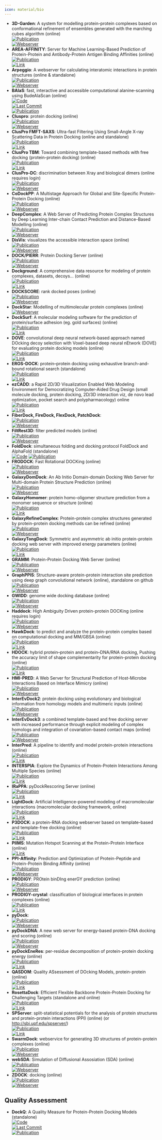```yaml
---
icon: material/bio
---
```


- **3D-Garden**: A system for modelling protein-protein complexes based on conformational refinement of ensembles generated with the marching cubes algorithm (online)  
	[![Publication](https://img.shields.io/badge/Publication-Citations:53-blue?style=for-the-badge&logo=bookstack)](https://doi.org/10.1093/bioinformatics/btn093)  
	[![Webserver](https://img.shields.io/badge/Webserver-online-brightgreen?style=for-the-badge&logo=cachet&logoColor=65FF8F)](http://www.sbg.bio.ic.ac.uk/~3dgarden/)  
- **AREA-AFFINITY**: Server for Machine Learning-Based Prediction of Protein-Protein and Antibody-Protein Antigen Binding Affinities (online)  
	[![Publication](https://img.shields.io/badge/Publication-Citations:8-blue?style=for-the-badge&logo=bookstack)](https://doi.org/10.1021/acs.jcim.2c01499)  
	[![Link](https://img.shields.io/badge/Link-offline-red?style=for-the-badge&logo=xamarin&logoColor=red)](https://affinity.cuhk.edu.cn/)  
- **Arpeggio**: A webserver for calculating interatomic interactions in protein structures (online & standalone)  
	[![Publication](https://img.shields.io/badge/Publication-Citations:355-blue?style=for-the-badge&logo=bookstack)](https://doi.org/10.1016/j.jmb.2016.12.004)  
	[![Webserver](https://img.shields.io/badge/Webserver-online-brightgreen?style=for-the-badge&logo=cachet&logoColor=65FF8F)](http://biosig.unimelb.edu.au/arpeggioweb/)  
- **BAlaS**: fast, interactive and accessible computational alanine-scanning using BudeAlaScan (online)  
	[![Code](https://img.shields.io/github/stars/wells-wood-research/balas?style=for-the-badge&logo=github)](https://github.com/wells-wood-research/balas)  
	[![Last Commit](https://img.shields.io/github/last-commit/wells-wood-research/balas?style=for-the-badge&logo=github)](https://github.com/wells-wood-research/balas)  
	[![Publication](https://img.shields.io/badge/Publication-Citations:44-blue?style=for-the-badge&logo=bookstack)](https://doi.org/10.1093/bioinformatics/btaa026)  
- **Cluspro**: protein docking (online)  
	[![Publication](https://img.shields.io/badge/Publication-Citations:2077-blue?style=for-the-badge&logo=bookstack)](https://doi.org/10.1038%2Fnprot.2016.169)  
	[![Webserver](https://img.shields.io/badge/Webserver-online-brightgreen?style=for-the-badge&logo=cachet&logoColor=65FF8F)](https://cluspro.bu.edu/login.php)  
- **ClusPro FMFT-SAXS**: Ultra-fast Filtering Using Small-Angle X-ray Scattering Data in Protein Docking (online and standalone)  
	[![Publication](https://img.shields.io/badge/Publication-Citations:2077-blue?style=for-the-badge&logo=bookstack)](https://doi.org/10.1038%2Fnprot.2016.169)  
	[![Link](https://img.shields.io/badge/Link-offline-red?style=for-the-badge&logo=xamarin&logoColor=red)](https://beta.cluspro.org/)  
- **ClusPro TBM**: Toward combining template-based methods with free docking (protein-protein docking) (online)  
	[![Publication](https://img.shields.io/badge/Publication-Citations:2077-blue?style=for-the-badge&logo=bookstack)](https://doi.org/10.1038%2Fnprot.2016.169)  
	[![Link](https://img.shields.io/badge/Link-offline-red?style=for-the-badge&logo=xamarin&logoColor=red)](https://tbm.cluspro.org/)  
- **ClusPro-DC**: discrimination between Xray and biological dimers (online requires login)  
	[![Publication](https://img.shields.io/badge/Publication-Citations:2077-blue?style=for-the-badge&logo=bookstack)](https://doi.org/10.1038%2Fnprot.2016.169)  
	[![Webserver](https://img.shields.io/badge/Webserver-online-brightgreen?style=for-the-badge&logo=cachet&logoColor=65FF8F)](https://cluspro.bu.edu/)  
- **CoDockPP**: A Multistage Approach for Global and Site-Specific Protein-Protein Docking (online)  
	[![Publication](https://img.shields.io/badge/Publication-Citations:31-blue?style=for-the-badge&logo=bookstack)](https://doi.org/10.1021/acs.jcim.9b00445)  
	[![Webserver](https://img.shields.io/badge/Webserver-online-brightgreen?style=for-the-badge&logo=cachet&logoColor=65FF8F)](http://codockpp.schanglab.org.cn/)  
- **DeepComplex**: A Web Server of Predicting Protein Complex Structures by Deep Learning Inter-chain Contact Prediction and Distance-Based Modelling (online)  
	[![Publication](https://img.shields.io/badge/Publication-Citations:15-blue?style=for-the-badge&logo=bookstack)](https://doi.org/10.3389/fmolb.2021.716973)  
	[![Webserver](https://img.shields.io/badge/Webserver-online-brightgreen?style=for-the-badge&logo=cachet&logoColor=65FF8F)](http://tulip.rnet.missouri.edu/deepcomplex/web_index.html)  
- **DisVis**: visualizes the accessible interaction space (online)  
	[![Publication](https://img.shields.io/badge/Publication-Citations:64-blue?style=for-the-badge&logo=bookstack)](https://doi.org/10.1093/bioinformatics/btv333)  
	[![Webserver](https://img.shields.io/badge/Webserver-offline-red?style=for-the-badge&logo=xamarin&logoColor=red)](http://milou.science.uu.nl/cgi/services/DISVIS/disvis/)  
- **DOCK/PIERR**: Protein Docking Server (online)  
	[![Publication](https://img.shields.io/badge/Publication-Citations:26-blue?style=for-the-badge&logo=bookstack)](https://doi.org/10.1007/978-1-4939-0366-5_14)  
	[![Webserver](https://img.shields.io/badge/Webserver-offline-red?style=for-the-badge&logo=xamarin&logoColor=red)](http://clsb.ices.utexas.edu/web/dock.html)  
- **Dockground**: A comprehensive data resource for modeling of protein complexes, datasets, decoys... (online)  
	[![Publication](https://img.shields.io/badge/Publication-Citations:9-blue?style=for-the-badge&logo=bookstack)](https://doi.org/10.1002/pro.4481)  
	[![Link](https://img.shields.io/badge/Link-online-brightgreen?style=for-the-badge&logo=cachet&logoColor=65FF8F)](http://dockground.compbio.ku.edu/)  
- **DOCKSCORE**: rank docked poses (online)  
	[![Publication](https://img.shields.io/badge/Publication-Citations:N/A-blue?style=for-the-badge&logo=bookstack)](http://www.biomedcentral.com/1471-2105/16/127)  
	[![Webserver](https://img.shields.io/badge/Webserver-online-brightgreen?style=for-the-badge&logo=cachet&logoColor=65FF8F)](http://caps.ncbs.res.in/dockscore/)  
- **DockStar**: Modelling of multimolecular protein complexes (online)  
	[![Webserver](https://img.shields.io/badge/Webserver-online-brightgreen?style=for-the-badge&logo=cachet&logoColor=65FF8F)](http://bioinfo3d.cs.tau.ac.il/DockStar/)  
- **DockSurf**: A molecular modeling software for the prediction of protein/surface adhesion (eg. gold surfaces) (online)  
	[![Publication](https://img.shields.io/badge/Publication-Citations:0-blue?style=for-the-badge&logo=bookstack)](https://doi.org/10.1021/acs.jcim.3c00569)  
	[![Link](https://img.shields.io/badge/Link-online-brightgreen?style=for-the-badge&logo=cachet&logoColor=65FF8F)](https://bioserv.rpbs.univ-paris-diderot.fr/services/DockSurf/)  
- **DOVE**: convolutional deep neural network-based approach named DOcking decoy selection with Voxel-based deep neural nEtwork (DOVE) for evaluating protein docking models (online)  
	[![Publication](https://img.shields.io/badge/Publication-Citations:86-blue?style=for-the-badge&logo=bookstack)](https://doi.org/10.1093/bioinformatics/btz870)  
	[![Link](https://img.shields.io/badge/Link-online-brightgreen?style=for-the-badge&logo=cachet&logoColor=65FF8F)](http://kiharalab.org/dove/)  
- **EROS-DOCK**: protein–protein docking using exhaustive branch-and-bound rotational search (standalone)  
	[![Publication](https://img.shields.io/badge/Publication-Citations:9-blue?style=for-the-badge&logo=bookstack)](doi:10.1093/bioinformatics/btz434)  
	[![Link](https://img.shields.io/badge/Link-online-brightgreen?style=for-the-badge&logo=cachet&logoColor=65FF8F)](http://erosdock.loria.fr/)  
- **ezCADD**: a Rapid 2D/3D Visualization Enabled Web Modeling Environment for Democratizing Computer-Aided Drug Design (small molecule docking, protein docking, 2D/3D interaction viz, de novo lead optimization, pocket search and polypharmacology) online  
	[![Publication](https://img.shields.io/badge/Publication-Citations:49-blue?style=for-the-badge&logo=bookstack)](https://doi.org/10.1021/acs.jcim.8b00633)  
	[![Link](https://img.shields.io/badge/Link-online-brightgreen?style=for-the-badge&logo=cachet&logoColor=65FF8F)](http://www.dxulab.org/software)  
- **FiberDock, FireDock, FlexDock, PatchDock**:   
	[![Publication](https://img.shields.io/badge/Publication-Citations:86-blue?style=for-the-badge&logo=bookstack)](https://doi.org/10.1093/nar/gkq373)  
	[![Webserver](https://img.shields.io/badge/Webserver-offline-red?style=for-the-badge&logo=xamarin&logoColor=red)](http://bioinfo3d.cs.tau.ac.il/wk/index.php/Servers_%26_Software)  
- **FiltRest3D**: filter predicted models (online)  
	[![Publication](https://img.shields.io/badge/Publication-Citations:43-blue?style=for-the-badge&logo=bookstack)](doi:10.1371/journal.pcbi.1008309)  
	[![Webserver](https://img.shields.io/badge/Webserver-online-brightgreen?style=for-the-badge&logo=cachet&logoColor=65FF8F)](http://filtrest3d.genesilico.pl/filtrest3d/help.html)  
- **FoldDock**: simultaneous folding and docking protocol FoldDock and AlphaFold (standalone)  
	[![Code](https://img.shields.io/badge/Code)](https://gitlab.com/ElofssonLab/FoldDock/)
	[![Publication](https://img.shields.io/badge/Publication-Citations:450-blue?style=for-the-badge&logo=bookstack)](http://dx.doi.org/10.1038/s41467-022-28865-w)  
- **FRODOCK**: Fast Rotational DOCKing (online)  
	[![Publication](https://img.shields.io/badge/Publication-Citations:124-blue?style=for-the-badge&logo=bookstack)](https://doi.org/10.1093/bioinformatics/btw141)  
	[![Webserver](https://img.shields.io/badge/Webserver-offline-red?style=for-the-badge&logo=xamarin&logoColor=red)](http://frodock.chaconlab.org/)  
- **GalaxyDomDock**: An Ab Initio Domain-domain Docking Web Server for Multi-domain Protein Structure Prediction (online)  
	[![Publication](https://img.shields.io/badge/Publication-Citations:6-blue?style=for-the-badge&logo=bookstack)](https://doi.org/10.1016/j.jmb.2022.167508)  
	[![Webserver](https://img.shields.io/badge/Webserver-online-brightgreen?style=for-the-badge&logo=cachet&logoColor=65FF8F)](http://galaxy.seoklab.org/domdock)  
- **GalaxyHomomer**: protein homo-oligomer structure prediction from a monomer sequence or structure (online)  
	[![Publication](https://img.shields.io/badge/Publication-Citations:107-blue?style=for-the-badge&logo=bookstack)](https://doi.org/10.1093/nar/gkx246)  
	[![Link](https://img.shields.io/badge/Link-online-brightgreen?style=for-the-badge&logo=cachet&logoColor=65FF8F)](http://galaxy.seoklab.org/cgi-bin/submit.cgi?type=HOMOMER)  
- **GalaxyRefineComplex**: Protein-protein complex structures generated by protein-protein docking methods can be refined (online)  
	[![Publication](https://img.shields.io/badge/Publication-Citations:100-blue?style=for-the-badge&logo=bookstack)](https://doi.org/10.1038%2Fsrep32153)  
	[![Webserver](https://img.shields.io/badge/Webserver-online-brightgreen?style=for-the-badge&logo=cachet&logoColor=65FF8F)](http://galaxy.seoklab.org/cgi-bin/submit.cgi?type=COMPLEX)  
- **GalaxyTongDock**: Symmetric and asymmetric ab initio protein-protein docking web server with improved energy parameters (online)  
	[![Publication](https://img.shields.io/badge/Publication-Citations:633-blue?style=for-the-badge&logo=bookstack)](https://doi.org/10.1093/nar/gks493)  
	[![Link](https://img.shields.io/badge/Link-online-brightgreen?style=for-the-badge&logo=cachet&logoColor=65FF8F)](http://galaxy.seoklab.org/tongdock)  
- **GRAMM**: Protein-Protein Docking Web Server (online)  
	[![Publication](https://img.shields.io/badge/Publication-Citations:10-blue?style=for-the-badge&logo=bookstack)](https://doi.org/10.1007/978-1-0716-3441-7_5)  
	[![Webserver](https://img.shields.io/badge/Webserver-online-brightgreen?style=for-the-badge&logo=cachet&logoColor=65FF8F)](http://gramm.compbio.ku.edu/)  
- **GraphPPIS**: Structure-aware protein-protein interaction site prediction using deep graph convolutional network (online), standalone on github  
	[![Publication](https://img.shields.io/badge/Publication-Citations:82-blue?style=for-the-badge&logo=bookstack)](https://doi.org/10.1093/bioinformatics/btab643)  
	[![Webserver](https://img.shields.io/badge/Webserver-online-brightgreen?style=for-the-badge&logo=cachet&logoColor=65FF8F)](https://biomed.nscc-gz.cn/apps/GraphPPIS)  
- **GWIDD**: genome wide docking database (online)  
	[![Publication](https://img.shields.io/badge/Publication-Citations:14-blue?style=for-the-badge&logo=bookstack)](https://doi.org/10.1186/1479-7364-6-7)  
	[![Webserver](https://img.shields.io/badge/Webserver-online-brightgreen?style=for-the-badge&logo=cachet&logoColor=65FF8F)](http://gwidd.compbio.ku.edu/)  
- **Haddock**: High Ambiguity Driven protein-protein DOCKing (online requires login)  
	[![Publication](https://img.shields.io/badge/Publication-Citations:12-blue?style=for-the-badge&logo=bookstack)](https://doi.org/10.21769%2FBioProtoc.3793)  
	[![Webserver](https://img.shields.io/badge/Webserver-offline-red?style=for-the-badge&logo=xamarin&logoColor=red)](http://haddock.chem.uu.nl/)  
- **HawkDock**: to predict and analyze the protein-protein complex based on computational docking and MM/GBSA (online)  
	[![Publication](https://img.shields.io/badge/Publication-Citations:367-blue?style=for-the-badge&logo=bookstack)](https://doi.org/10.1093/nar/gkz397)  
	[![Link](https://img.shields.io/badge/Link-online-brightgreen?style=for-the-badge&logo=cachet&logoColor=65FF8F)](http://cadd.zju.edu.cn/hawkdock/)  
- **HDOCK**: hybrid protein–protein and protein–DNA/RNA docking, Pushing the accuracy limit of shape complementarity for protein-protein docking (online)  
	[![Publication](https://img.shields.io/badge/Publication-Citations:747-blue?style=for-the-badge&logo=bookstack)](https://doi.org/10.1093%2Fnar%2Fgkx407)  
	[![Link](https://img.shields.io/badge/Link-online-brightgreen?style=for-the-badge&logo=cachet&logoColor=65FF8F)](http://hdock.phys.hust.edu.cn/)  
- **HMI-PRED**: A Web Server for Structural Prediction of Host-Microbe Interactions Based on Interface Mimicry (online)  
	[![Publication](https://img.shields.io/badge/Publication-Citations:1-blue?style=for-the-badge&logo=bookstack)](https://doi.org/10.1093/bioinformatics/btac633)  
	[![Webserver](https://img.shields.io/badge/Webserver-offline-red?style=for-the-badge&logo=xamarin&logoColor=red)](https://interactome.ku.edu.tr/hmi/)  
- **InterEvDock2**: protein docking using evolutionary and biological information from homology models and multimeric inputs (online)  
	[![Publication](https://img.shields.io/badge/Publication-Citations:47-blue?style=for-the-badge&logo=bookstack)](https://doi.org/10.1093%2Fnar%2Fgky377)  
	[![Webserver](https://img.shields.io/badge/Webserver-online-brightgreen?style=for-the-badge&logo=cachet&logoColor=65FF8F)](http://bioserv.rpbs.univ-paris-diderot.fr/services/InterEvDock2/)  
- **InterEvDock3**: a combined template-based and free docking server with increased performance through explicit modeling of complex homologs and integration of covariation-based contact maps (online)  
	[![Publication](https://img.shields.io/badge/Publication-Citations:20-blue?style=for-the-badge&logo=bookstack)](https://doi.org/10.1093%2Fnar%2Fgkab358)  
	[![Webserver](https://img.shields.io/badge/Webserver-online-brightgreen?style=for-the-badge&logo=cachet&logoColor=65FF8F)](http://bioserv.rpbs.univ-paris-diderot.fr/services/InterEvDock3/)  
- **InterPred**: A pipeline to identify and model protein-protein interactions (online)  
	[![Publication](https://img.shields.io/badge/Publication-Citations:33-blue?style=for-the-badge&logo=bookstack)](https://doi.org/10.1002/prot.25280)  
	[![Link](https://img.shields.io/badge/Link-online-brightgreen?style=for-the-badge&logo=cachet&logoColor=65FF8F)](http://wallnerlab.org/InterPred)  
- **INTERSPIA**: Explore the Dynamics of Protein-Protein Interactions Among Multiple Species (online)  
	[![Publication](https://img.shields.io/badge/Publication-Citations:9-blue?style=for-the-badge&logo=bookstack)](https://doi.org/10.1093/nar/gky378)  
	[![Link](https://img.shields.io/badge/Link-online-brightgreen?style=for-the-badge&logo=cachet&logoColor=65FF8F)](http://bioinfo.konkuk.ac.kr/INTERSPIA/)  
- **IRaPPA**: pyDockRescoring Server (online)  
	[![Publication](https://img.shields.io/badge/Publication-Citations:37-blue?style=for-the-badge&logo=bookstack)](https://doi.org/10.1093/bioinformatics/btx068)  
	[![Link](https://img.shields.io/badge/Link-online-brightgreen?style=for-the-badge&logo=cachet&logoColor=65FF8F)](https://life.bsc.es/pid/pydockrescoring/)  
- **LightDock**: Artificial Intelligence-powered modeling of macromolecular interactions (macromolecular docking framework, online)  
	[![Publication](https://img.shields.io/badge/Publication-Citations:82-blue?style=for-the-badge&logo=bookstack)](https://doi.org/10.1093/bioinformatics/btx555)  
	[![Link](https://img.shields.io/badge/Link-online-brightgreen?style=for-the-badge&logo=cachet&logoColor=65FF8F)](https://server.lightdock.org/)  
- **P3DOCK**: a protein-RNA docking webserver based on template-based and template-free docking (online)  
	[![Publication](https://img.shields.io/badge/Publication-Citations:18-blue?style=for-the-badge&logo=bookstack)](https://doi.org/10.1093/bioinformatics/btz478)  
	[![Link](https://img.shields.io/badge/Link-online-brightgreen?style=for-the-badge&logo=cachet&logoColor=65FF8F)](http://www.rnabinding.com/P3DOCK/P3DOCK.html)  
- **PIIMS**: Mutation Hotspot Scanning at the Protein-Protein Interface (online)  
	[![Link](https://img.shields.io/badge/Link-offline-red?style=for-the-badge&logo=xamarin&logoColor=red)](http://chemyang.ccnu.edu.cn/ccb/server/PIIMS/index.php)  
- **PPI-Affinity**: Prediction and Optimization of Protein-Peptide and Protein-Protein Binding Affinity (online)  
	[![Publication](https://img.shields.io/badge/Publication-Citations:37-blue?style=for-the-badge&logo=bookstack)](https://doi.org/10.1021/acs.jproteome.2c00020)  
	[![Webserver](https://img.shields.io/badge/Webserver-offline-red?style=for-the-badge&logo=xamarin&logoColor=red)](https://protdcal.zmb.uni-due.de/PPIAffinity)  
- **PRODIGY**: PROtein binDIng enerGY prediction (online)  
	[![Publication](https://img.shields.io/badge/Publication-Citations:800-blue?style=for-the-badge&logo=bookstack)](https://doi.org/10.1093/bioinformatics/btw514)  
	[![Webserver](https://img.shields.io/badge/Webserver-online-brightgreen?style=for-the-badge&logo=cachet&logoColor=65FF8F)](https://wenmr.science.uu.nl/prodigy/)  
- **PRODIGY-crystal**: classification of biological interfaces in protein complexes (online)  
	[![Publication](https://img.shields.io/badge/Publication-Citations:28-blue?style=for-the-badge&logo=bookstack)](https://doi.org/10.1093/bioinformatics/btz437)  
	[![Link](https://img.shields.io/badge/Link-online-brightgreen?style=for-the-badge&logo=cachet&logoColor=65FF8F)](https://wenmr.science.uu.nl/prodigy/)  
- **pyDock**:   
	[![Publication](https://img.shields.io/badge/Publication-Citations:220-blue?style=for-the-badge&logo=bookstack)](https://doi.org/10.1093/bioinformatics/btt262)  
	[![Webserver](https://img.shields.io/badge/Webserver-online-brightgreen?style=for-the-badge&logo=cachet&logoColor=65FF8F)](https://life.bsc.es/pid/pydock/)  
- **pyDockDNA**: A new web server for energy-based protein-DNA docking and scoring (online)  
	[![Publication](https://img.shields.io/badge/Publication-Citations:8-blue?style=for-the-badge&logo=bookstack)](https://doi.org/10.3389/fmolb.2022.988996)  
	[![Webserver](https://img.shields.io/badge/Webserver-offline-red?style=for-the-badge&logo=xamarin&logoColor=red)](https://model3dbio.csic.es/pydockdna)  
- **pyDockEneRes**: per-residue decomposition of protein-protein docking energy (online)  
	[![Publication](https://img.shields.io/badge/Publication-Citations:18-blue?style=for-the-badge&logo=bookstack)](https://doi.org/10.1093/bioinformatics/btz884)  
	[![Link](https://img.shields.io/badge/Link-online-brightgreen?style=for-the-badge&logo=cachet&logoColor=65FF8F)](https://life.bsc.es/pid/pydockeneres)  
- **QASDOM**: Quality ASsessment of DOcking Models, protein-protein (online)  
	[![Publication](https://img.shields.io/badge/Publication-Citations:10-blue?style=for-the-badge&logo=bookstack)](https://doi.org/10.1093/bioinformatics/btx591)  
	[![Link](https://img.shields.io/badge/Link-online-brightgreen?style=for-the-badge&logo=cachet&logoColor=65FF8F)](http://qasdom.eimb.ru/qasdom.html)  
- **RosettaDock**: Efficient Flexible Backbone Protein-Protein Docking for Challenging Targets (standalone and online)  
	[![Publication](https://img.shields.io/badge/Publication-Citations:477-blue?style=for-the-badge&logo=bookstack)](https://doi.org/10.1093%2Fnar%2Fgkn216)  
	[![Link](https://img.shields.io/badge/Link-online-brightgreen?style=for-the-badge&logo=cachet&logoColor=65FF8F)](https://www.rosettacommons.org/)  
- **SPServer**: split-statistical potentials for the analysis of protein structures and protein-protein interactions (PPI) (online) (or http://sbi.upf.edu/spserver/)  
	[![Publication](https://img.shields.io/badge/Publication-Citations:8-blue?style=for-the-badge&logo=bookstack)](https://doi.org/10.1186/s12859-020-03770-5)  
	[![Link](https://img.shields.io/badge/Link-offline-red?style=for-the-badge&logo=xamarin&logoColor=red)](https://sbi.upf.edu/spserver/)  
- **SwarmDock**: webservice for generating 3D structures of protein-protein complexes (online)  
	[![Publication](https://img.shields.io/badge/Publication-Citations:1-blue?style=for-the-badge&logo=bookstack)](https://doi.org/10.1007/978-1-0716-0708-4_11)  
	[![Webserver](https://img.shields.io/badge/Webserver-offline-red?style=for-the-badge&logo=xamarin&logoColor=red)](http://bmm.crick.ac.uk/~SwarmDock/)  
- **webSDA**: Simulation of Diffusional Assosiation (SDA) (online)  
	[![Publication](https://img.shields.io/badge/Publication-Citations:12-blue?style=for-the-badge&logo=bookstack)](https://doi.org/10.1093/nar/gkv335)  
	[![Webserver](https://img.shields.io/badge/Webserver-online-brightgreen?style=for-the-badge&logo=cachet&logoColor=65FF8F)](https://websda.h-its.org/webSDA)  
- **ZDOCK**: docking (online)  
	[![Publication](https://img.shields.io/badge/Publication-Citations:499-blue?style=for-the-badge&logo=bookstack)](https://doi.org/10.1371/journal.pone.0024657)  
	[![Webserver](https://img.shields.io/badge/Webserver-online-brightgreen?style=for-the-badge&logo=cachet&logoColor=65FF8F)](http://zdock.umassmed.edu/)  

## **Quality Assessment**
- **DockQ**: A Quality Measure for Protein-Protein Docking Models (standalone)  
	[![Code](https://img.shields.io/github/stars/bjornwallner/DockQ?style=for-the-badge&logo=github)](https://github.com/bjornwallner/DockQ/)  
	[![Last Commit](https://img.shields.io/github/last-commit/bjornwallner/DockQ?style=for-the-badge&logo=github)](https://github.com/bjornwallner/DockQ/)  
	[![Publication](https://img.shields.io/badge/Publication-Citations:244-blue?style=for-the-badge&logo=bookstack)](https://doi.org/10.1371/journal.pone.0161879)  
